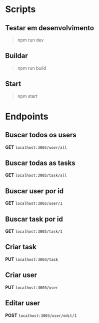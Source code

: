 # Scripts
## Testar em desenvolvimento
> npm run dev
## Buildar
> npm run build
## Start
> npm start

# Endpoints

## Buscar todos os users
**GET** `localhost:3003/user/all`

## Buscar todas as tasks
**GET** `localhost:3003/task/all`

## Buscar user por id
**GET** `localhost:3003/user/1`

## Buscar task por id
**GET** `localhost:3003/task/1`

## Criar task 
**PUT** `localhost:3003/task`

## Criar user 
**PUT** `localhost:3003/user`

## Editar user 
**POST** `localhost:3003/user/edit/1`